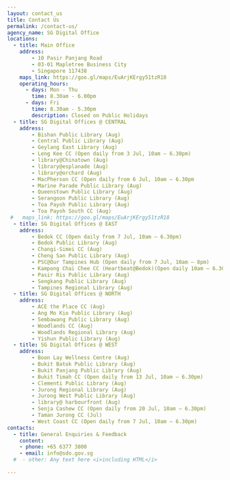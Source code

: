 ```yaml
---
layout: contact_us
title: Contact Us
permalink: /contact-us/
agency_name: SG Digital Office
locations:
  - title: Main Office 
    address:
        - 10 Pasir Panjang Road
        - 03-01 Mapletree Business City
        - Singapore 117438
    maps_link: https://goo.gl/maps/EuArjKErgy51tzR18
    operating_hours:
      - days: Mon - Thu
        time: 8.30am - 6.00pm
      - days: Fri
        time: 8.30am - 5.30pm
        description: Closed on Public Holidays
  - title: SG Digital Offices @ CENTRAL
    address:
        - Bishan Public Library (Aug)
        - Central Public Library (Aug)
        - Geylang East Library (Aug)
        - Leng Kee CC (Open daily from 3 Jul, 10am – 6.30pm)
        - library@Chinatown (Aug)
        - library@esplanade (Aug)
        - library@orchard (Aug)
        - MacPherson CC (Open daily from 6 Jul, 10am – 6.30pm
        - Marine Parade Public Library (Aug)
        - Queenstown Public Library (Aug)
        - Serangoon Public Library (Aug)
        - Toa Payoh Public Library (Aug)
        - Toa Payoh South CC (Aug)
 #   maps_link: https://goo.gl/maps/EuArjKErgy51tzR18
  - title: SG Digital Offices @ EAST
    address:
        - Bedok CC (Open daily from 7 Jul, 10am – 6.30pm)
        - Bedok Public Library (Aug)
        - Changi-Simei CC (Aug)
        - Cheng San Public Library (Aug)
        - PSC@Our Tampines Hub (Open daily from 7 Jul, 10am – 8pm)
        - Kampong Chai Chee CC (Heartbeat@Bedok)(Open daily 10am – 6.30pm)
        - Pasir Ris Public Library (Aug)
        - Sengkang Public Library (Aug)
        - Tampines Regional Library (Aug)
  - title: SG Digital Offices @ NORTH
    address:
        - ACE the Place CC (Aug)
        - Ang Mo Kio Public Library (Aug)
        - Sembawang Public Library (Aug)
        - Woodlands CC (Aug)
        - Woodlands Regional Library (Aug)
        - Yishun Public Library (Aug)
  - title: SG Digital Offices @ WEST
    address:
        - Boon Lay Wellness Centre (Aug)
        - Bukit Batok Public Library (Aug)
        - Bukit Panjang Public Library (Aug)
        - Bukit Timah CC (Open daily from 13 Jul, 10am – 6.30pm)
        - Clementi Public Library (Aug)
        - Jurong Regional Library (Aug)
        - Jurong West Public Library (Aug)
        - library@ harbourfront (Aug)
        - Senja Cashew CC (Open daily from 20 Jul, 10am – 6.30pm)
        - Taman Jurong CC (Jul)
        - West Coast CC (Open daily from 7 Jul, 10am – 6.30pm)
contacts:
  - title: General Enquiries & Feedback
    content:
    - phone: +65 6377 3800
    - email: info@sdo.gov.sg
  #  - other: Any text here <i>including HTML</i>
 
---
```

